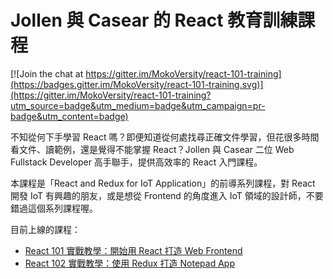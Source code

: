
<h1 class="hide">Jollen 與 Casear 的 React 教育訓練課程</h1>

[![Join the chat at https://gitter.im/MokoVersity/react-101-training](https://badges.gitter.im/MokoVersity/react-101-training.svg)](https://gitter.im/MokoVersity/react-101-training?utm_source=badge&utm_medium=badge&utm_campaign=pr-badge&utm_content=badge)

不知從何下手學習 React 嗎？即便知道從何處找尋正確文件學習，但花很多時間看文件、讀範例，還是覺得不能掌握 React？Jollen 與 Casear 二位 Web Fullstack Developer 高手聯手，提供高效率的 React 入門課程。

本課程是「React and Redux for IoT Application」的前導系列課程，對 React 開發 IoT 有興趣的朋友，或是想從 Frontend 的角度進入 IoT 領域的設計師，不要錯過這個系列課程喔。

目前上線的課程：

* [React 101 實戰教學：開始用 React 打造 Web Frontend](React-101.md)
* [React 102 實戰教學：使用 Redux 打造 Notepad App](React-102.md)
